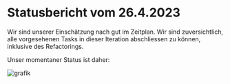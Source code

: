 # Statusbericht vom 26.4.2023

Wir sind unserer Einschätzung nach gut im Zeitplan.
Wir sind zuversichtlich, alle vorgesehenen Tasks in dieser Iteration abschliessen zu können, inklusive des Refactorings.

Unser momentaner Status ist daher:

![grafik](https://user-images.githubusercontent.com/101128608/223585134-072542c5-673e-46ef-afc6-24a940dd330c.png)
